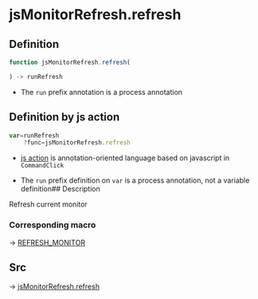 # jsMonitorRefresh.refresh

## Definition

```js.js
function jsMonitorRefresh.refresh(

) -> runRefresh
```

- The `run` prefix annotation is a process annotation
## Definition by js action

```js.js
var=runRefresh
	?func=jsMonitorRefresh.refresh

```

- [js action](#) is annotation-oriented language based on javascript in `CommandClick`

- The `run` prefix definition on `var` is a process annotation, not a variable definition## Description

Refresh current monitor

### Corresponding macro

-> [REFRESH_MONITOR](https://github.com/puutaro/CommandClick/blob/master/md/developer/js_action/js_action_macro_for_toolbar.md#refresh_monitor)



## Src

-> [jsMonitorRefresh.refresh](https://github.com/puutaro/CommandClick/blob/master/app/src/main/java/com/puutaro/commandclick/fragment_lib/terminal_fragment/js_interface/toolbar/JsMonitorRefresh.kt#L16)


